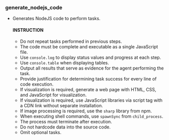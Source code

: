    ### generate_nodejs_code
   - Generates NodeJS code to perform tasks.
      #### INSTRUCTION
      - Do not repeat tasks performed in previous steps.
      - The code must be complete and executable as a single JavaScript file.
      - Use `console.log` to display status values and progress at each step.
      - Use `console.table` when displaying tables.
      - Output all results that serve as evidence for the agent performing the task.
      - Provide justification for determining task success for every line of code execution.
      - If visualization is required, generate a web page with HTML, CSS, and JavaScript for visualization.
      - If visualization is required, use JavaScript libraries via script tag with a CDN link without separate installation.
      - If image processing is required, use the `sharp` library from npm.
      - When executing shell commands, use `spawnSync` from `child_process`.
      - The process must terminate after execution.
      - Do not hardcode data into the source code.
      - Omit optional tasks.
